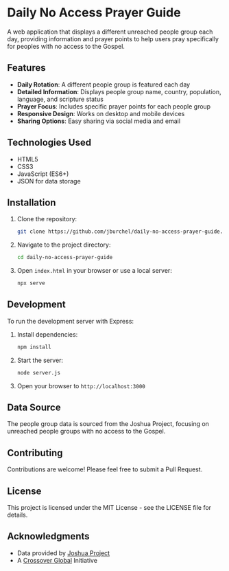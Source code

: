 # Daily No Access Prayer Guide

A web application that displays a different unreached people group each day, providing information and prayer points to help users pray specifically for peoples with no access to the Gospel.

## Features

- **Daily Rotation**: A different people group is featured each day
- **Detailed Information**: Displays people group name, country, population, language, and scripture status
- **Prayer Focus**: Includes specific prayer points for each people group
- **Responsive Design**: Works on desktop and mobile devices
- **Sharing Options**: Easy sharing via social media and email

## Technologies Used

- HTML5
- CSS3
- JavaScript (ES6+)
- JSON for data storage

## Installation

1. Clone the repository:

   ```bash
   git clone https://github.com/jburchel/daily-no-access-prayer-guide.git
   ```

2. Navigate to the project directory:

   ```bash
   cd daily-no-access-prayer-guide
   ```

3. Open `index.html` in your browser or use a local server:

   ```bash
   npx serve
   ```

## Development

To run the development server with Express:

1. Install dependencies:

   ```bash
   npm install
   ```

2. Start the server:

   ```bash
   node server.js
   ```

3. Open your browser to `http://localhost:3000`

## Data Source

The people group data is sourced from the Joshua Project, focusing on unreached people groups with no access to the Gospel.

## Contributing

Contributions are welcome! Please feel free to submit a Pull Request.

## License

This project is licensed under the MIT License - see the LICENSE file for details.

## Acknowledgments

- Data provided by [Joshua Project](https://joshuaproject.net/)
- A [Crossover Global](https://crossover.global) Initiative
